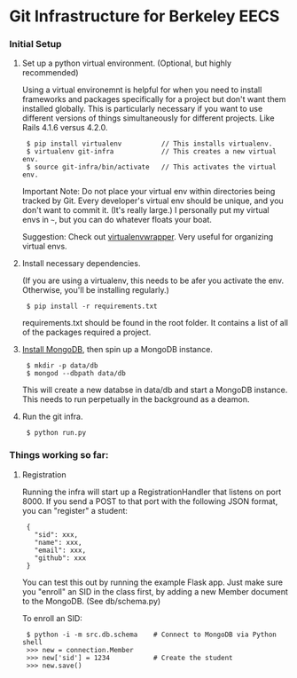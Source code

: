 # Git Infrastructure for Berkeley EECS

### Initial Setup

1. Set up a python virtual environment. (Optional, but highly recommended)

    Using a virtual environemnt is helpful for when you need to install
    frameworks and packages specifically for a project but don't want them
    installed globally. This is particularly necessary if you want
    to use different versions of things simultaneously for different
    projects.
    Like Rails 4.1.6 versus 4.2.0.

        $ pip install virtualenv          // This installs virtualenv.
        $ virtualenv git-infra            // This creates a new virtual env.
        $ source git-infra/bin/activate   // This activates the virtual env.

    Important Note: Do not place your virtual env within directories being
    tracked by Git. Every developer's virtual env should be unique, and
    you don't want to commit it. (It's really large.) I personally put my
    virtual envs in `~`, but you can do whatever floats your boat.

    Suggestion: Check out [virtualenvwrapper](https://virtualenvwrapper.readthedocs.org/en/latest/). Very 
    useful for organizing virtual envs.

2. Install necessary dependencies.

    (If you are using a virtualenv, this needs to be afer you activate the
    env. Otherwise, you'll be installing regularly.)

        $ pip install -r requirements.txt

    requirements.txt should be found in the root folder. It contains a list of
    all of the packages required a project.

3. [Install MongoDB](http://docs.mongodb.org/manual/installation/), then spin up a MongoDB instance.

        $ mkdir -p data/db
        $ mongod --dbpath data/db

    This will create a new databse in data/db and start a MongoDB instance. This
    needs to run perpetually in the background as a deamon.

4. Run the git infra.

        $ python run.py

### Things working so far:

1. Registration

    Running the infra will start up a RegistrationHandler that listens on port 8000.
    If you send a POST to that port with the following JSON format, you can "register" a
    student:

        {
          "sid": xxx,
          "name": xxx,
          "email": xxx,
          "github": xxx
        }

    You can test this out by running the example Flask app. Just make sure you "enroll" an
    SID in the class first, by adding a new Member document to the MongoDB. (See db/schema.py)

    To enroll an SID:

        $ python -i -m src.db.schema    # Connect to MongoDB via Python shell
        >>> new = connection.Member
        >>> new['sid'] = 1234           # Create the student
        >>> new.save()
